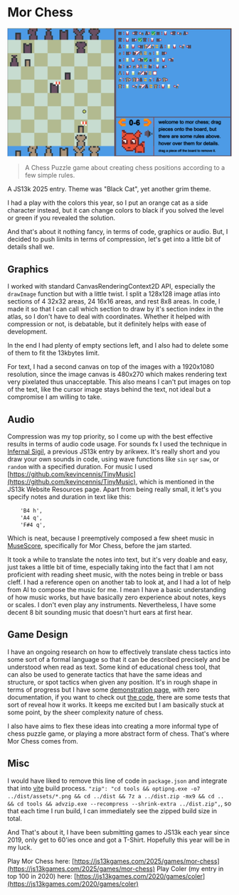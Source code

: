 # Mor Chess

![box-art](design/box-art.png)


> A Chess Puzzle game about creating chess positions according to a few simple rules. 

A JS13k 2025 entry. Theme was "Black Cat", yet another grim theme.

I had a play with the colors this year, so I put an orange cat as a side character instead, but it can change colors to black if you solved the level or green if you revealed the solution.

And that's about it nothing fancy, in terms of code, graphics or audio. But, I decided to push limits in terms of compression, let's get into a little bit of details shall we.


## Graphics

I worked with standard CanvasRenderingContext2D API, especially the `drawImage` function but with a little twist. I split a 128x128 image atlas into sections of 4 32x32 areas, 24 16x16 areas, and rest 8x8 areas. In code, I made it so that I can call which section to draw by it's section index in the atlas, so I don't have to deal with coordinates. Whether it helped with compression or not, is debatable, but it definitely helps with ease of development.

In the end I had plenty of empty sections left, and I also had to delete some of them to fit the 13kbytes limit.

For text, I had a second canvas on top of the images with a 1920x1080 resolution, since the image canvas is 480x270 which makes rendering text very pixelated thus unacceptable. This also means I can't put images on top of the text, like the cursor image stays behind the text, not ideal but a compromise I am willing to take.


## Audio

Compression was my top priority, so I come up with the best effective results in terms of audio code usage.
For sounds fx I used the technique in [Infernal Sigil](https://github.com/arikwex/infernal-sigil), a previous JS13k entry by arikwex. It's really short and you draw your own sounds in code, using wave functions like `sin` `sqr` `saw`, or `random` with a specified duration.
For music I used [https://github.com/kevincennis/TinyMusic](https://github.com/kevincennis/TinyMusic), which is mentioned in the JS13k Website Resources page. Apart from being really small, it let's you specify notes and duration in text like this:

```
    'B4 h',
    'A4 q',
    'F#4 q',
```

Which is neat, because I preemptively composed a few sheet music in [MuseScore](https://musescore.org), specifically for Mor Chess, before the jam started.

It took a while to translate the notes into text, but it's very doable and easy, just takes a little bit of time, especially taking into the fact that I am not proficient with reading sheet music, with the notes being in treble or bass cleff. I had a reference open on another tab to look at, and I had a lot of help from AI to compose the music for me. I mean I have a basic understanding of how music works, but have basically zero experience about notes, keys or scales. I don't even play any instruments. Nevertheless, I have some decent 8 bit sounding music that doesn't hurt ears at first hear.

## Game Design

I have an ongoing research on how to effectively translate chess tactics into some sort of a formal language so that it can be described precisely and be understood when read as text. Some kind of educational chess tool, that can also be used to generate tactics that have the same ideas and structure, or spot tactics when given any position. It's in rough shape in terms of progress but I have some [demonstration page](https://eguneys.github.io/tactics-filter-2002-26/), with zero documentation, if you want to check out [the code](https://github.com/eguneys/hopefox/blob/main/test/mor_gen6.test.ts), there are some tests that sort of reveal how it works. It keeps me excited but I am basically stuck at some point, by the sheer complexity nature of chess.


I also have aims to flex these ideas into creating a more informal type of chess puzzle game, or playing a more abstract form of chess. That's where Mor Chess comes from.


## Misc

I would have liked to remove this line of code in `package.json` and integrate that into [vite](https://vite.dev/) build process. `"zip": "cd tools && optipng.exe -o7 ../dist/assets/*.png && cd ../dist && 7z a ../dist.zip -mx9 && cd .. && cd tools && advzip.exe --recompress --shrink-extra ../dist.zip",`, so that each time I run build, I can immediately see the zipped build size in total.


And That's about it, I have been submitting games to JS13k each year since 2019, only get to 60'ies once and got a T-Shirt. Hopefully this year will be in my luck.

Play Mor Chess here: [https://js13kgames.com/2025/games/mor-chess](https://js13kgames.com/2025/games/mor-chess)
Play Coler (my entry in top 100 in 2020) here: [https://js13kgames.com/2020/games/coler](https://js13kgames.com/2020/games/coler)